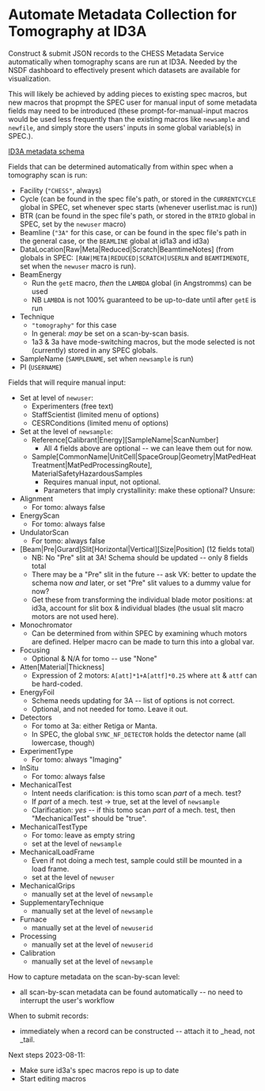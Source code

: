 # Automate Metadata Collection for Tomography at ID3A
Construct & submit JSON records to the CHESS Metadata Service automatically when tomography scans are run at ID3A.
Needed by the NSDF dashboard to effectively present which datasets are available for visualization.

This will likely be achieved by adding pieces to existing spec macros,
but new macros that propmpt the SPEC user for manual input of some metadata fields may need to be introduced
(these prompt-for-manual-input macros would be used less frequently than the existing macros like `newsample` and `newfile`,
and simply store the users' inputs in some global variable(s) in SPEC.). 

[ID3A metadata schema](https://github.com/vkuznet/ChessDataManagement/blob/master/web/schemas/ID3A.json)

Fields that can be determined automatically from within spec when a tomography scan is run:
- Facility (`"CHESS"`, always)
- Cycle (can be found in the spec file's path, or stored in the `CURRENTCYCLE` global in SPEC, set whenever spec starts (whenever userlist.mac is run))
- BTR (can be found in the spec file's path, or stored in the `BTRID` global in SPEC, set by the `newuser` macro)
- Beamline (`"3A"` for this case, or can be found in the spec file's path in the general case, or the `BEAMLINE` global at id1a3 and id3a)
- DataLocation[Raw|Meta|Reduced|Scratch|BeamtimeNotes] (from globals in SPEC: `[RAW|META|REDUCED|SCRATCH]USERLN` and `BEAMTIMENOTE`, set when the `newuser` macro is run).
- BeamEnergy
  - Run the `getE` macro, _then_ the `LAMBDA` global (in Angstromms) can be used
  - NB `LAMBDA` is not 100% guaranteed to be up-to-date until after `getE` is run
- Technique
  - `"tomography"` for this case
  - In general: _may_ be set on a scan-by-scan basis.
  - 1a3 & 3a have mode-switching macros, but the mode selected is not (currently) stored in any SPEC globals.
- SampleName (`SAMPLENAME`, set when `newsample` is run)
- PI (`USERNAME`)

Fields that will require manual input:
- Set at level of `newuser`:
  - Experimenters (free text)
  - StaffScientist (limited menu of options)
  - CESRConditions (limited menu of options)
- Set at the level of `newsample`:
  - Reference[Calibrant|Energy][SampleName|ScanNumber]
    - All 4 fields above are optional -- we can leave them out for now.
  - Sample[CommonName|UnitCell|SpaceGroup|Geometry|MatPedHeatTreatment|MatPedProcessingRoute], MaterialSafetyHazardousSamples
    - Requires manual input, not optional.
    - Parameters that imply crystallinity: make these optional?
Unsure:
- Alignment
  - For tomo: always false
- EnergyScan
  - For tomo: always false
- UndulatorScan
  - For tomo: always false
- [Beam|Pre|Gurard]Slit[Horizontal|Vertical][Size|Position] (12 fields total)
  - NB: No "Pre" slit at 3A! Schema should be updated -- only 8 fields total
  - There may be a "Pre" slit in the future -- ask VK: better to update the schema now _and_ later, or set "Pre" slit values to a dummy value for now? 
  - Get these from transforming the individual blade motor positions: at id3a, account for slit box & individual blades (the usual slit macro motors are not used here).
- Monochromator
  - Can be determined from within SPEC by examining whuch motors are defined. Helper macro can be made to turn this into a global var.
- Focusing
  - Optional & N/A for tomo -- use "None"
- Atten[Material|Thickness]
  - Expression of 2 motors: `A[att]*1+A[attf]*0.25` where `att` & `attf` can be hard-coded.
- EnergyFoil
  - Schema needs updating for 3A -- list of options is not correct.
  - Optional, and not needed for tomo. Leave it out.
- Detectors
  - For tomo at 3a: either Retiga or Manta.
  - In SPEC, the global `SYNC_NF_DETECTOR` holds the detector name (all lowercase, though)
- ExperimentType
  - For tomo: always "Imaging"
- InSitu
  - For tomo: always false
- MechanicalTest
  - Intent needs clarification: is this tomo scan _part_ of a mech. test?
  - If _part_ of a mech. test -> true, set at the level of `newsample`
  - Clarification: *yes* -- if this tomo scan _part_ of a mech. test, then "MechanicalTest" should be "true".
- MechanicalTestType
  - For tomo: leave as empty string
  - set at the level of `newsample`
- MechanicalLoadFrame
  - Even if not doing a mech test, sample could still be mounted in a load frame.
  - set at the level of `newuser`
- MechanicalGrips
  - manually set at the level of `newsample`
- SupplementaryTechnique
  - manually set at the level of `newsample`
- Furnace
  - manually set at the level of `newuserid`
- Processing
  - manually set at the level of `newuserid`
- Calibration
  - manually set at the level of `newsample`


How to capture metadata on the scan-by-scan level:
- all scan-by-scan metadata can be found automatically -- no need to interrupt the user's workflow

When to submit records:
- immediately when a record can be constructed -- attach it to _head, not _tail.

Next steps 2023-08-11:
- Make sure id3a's spec macros repo is up to date
- Start editing macros
